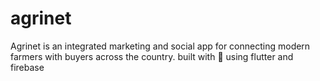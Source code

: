 # agrinet
Agrinet is an integrated marketing and social app for connecting modern farmers with buyers across the country. built with 🖤 using flutter and firebase 
